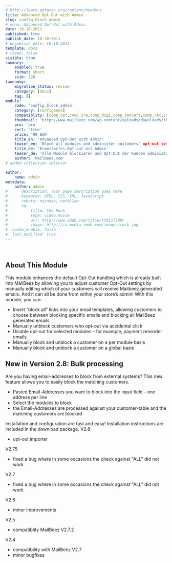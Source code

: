 ```yaml
---
# http://learn.getgrav.org/content/headers
title: Advanced Opt-Out with Admin
slug: config_block_admin
# menu: Advanced Opt-Out with Admin
date: 18-10-2011
published: true
publish_date: 18-10-2011
# unpublish_date: 18-10-2011
template: docs
# theme: false
visible: true
summary:
    enabled: true
    format: short
    size: 128
taxonomy:
    migration_status: review
    category: [docs]
    tag: []
module:
    code: 'config_block_admin'
    category: [configbeez]
    compatiblity: [comp_osc,comp_cre,comp_digi,comp_zencart,comp_xtc,comp_gambio]
    thumbnail: 'http://www.mailbeez.com/wp-content/uploads/downloads/thumbnails/2011/10/icon_325.png'
    pro: 'pro'
    cert: 'true'
    price: '99 EUR'
    title_en: 'Advanced Opt-Out with Admin'
    teaser_en: 'Block all modules and administer customers' opt-out settings'
    title_de: 'Erweitertes Opt-out mit Admin'
    teaser_de: 'Alle Module blockieren und Opt-Out der Kunden administrieren'
    author: 'MailBeez.com'
# added collection selector

author:
    name: admin
metadata:
    author: admin
#      description: Your page description goes here
#      keywords: HTML, CSS, XML, JavaScript
#      robots: noindex, nofollow
#      og:
#          title: The Rock
#          type: video.movie
#          url: http://www.imdb.com/title/tt0117500/
#          image: http://ia.media-imdb.com/images/rock.jpg
#  cache_enable: false
#  last_modified: true
---
```


 

## About This Module

This module enhances the default Opt-Out handling which is already built into MailBeez by allowing you to adjust customer Opt-Out settings by manually editing which of your customers will receive Mailbeez generated emails. And it can all be done from within your store’s admin! With this module, you can:

- Insert “block all” links into your email templates, allowing customers to choose between blocking specific emails and blocking all MailBeez generated emails
- Manually unblock customers who opt-out via accidental click
- Disable opt-out for selected modules – for example, payment reminder emails
- Manually block and unblock a customer on a per module basis
- Manually block and unblock a customer on a global basis



## New in Version 2.8: Bulk processing

Are you having email-addresses to block from external systems? This new feature allows you to easily block the matching customers.

- Pasted Email-Addresses you want to block into the input field – one address per line
- Select the modules to block
- the Email-Addresses are processed against your customer-table and the matching customers are blocked

Installation and configuration are fast and easy! Installation instructions are included in the download package.
V2.8
- opt-out importer

V2.75
- fixed a bug where in some occasions the check against "ALL" did not work

V2.7
- fixed a bug where in some occasions the check against "ALL" did not work

V2.6
- minor improvements

V2.5
- compatiblity MailBeez V2.7.2

V2.4
- compatibility with MailBeez V2.7
- minor bugfixes
